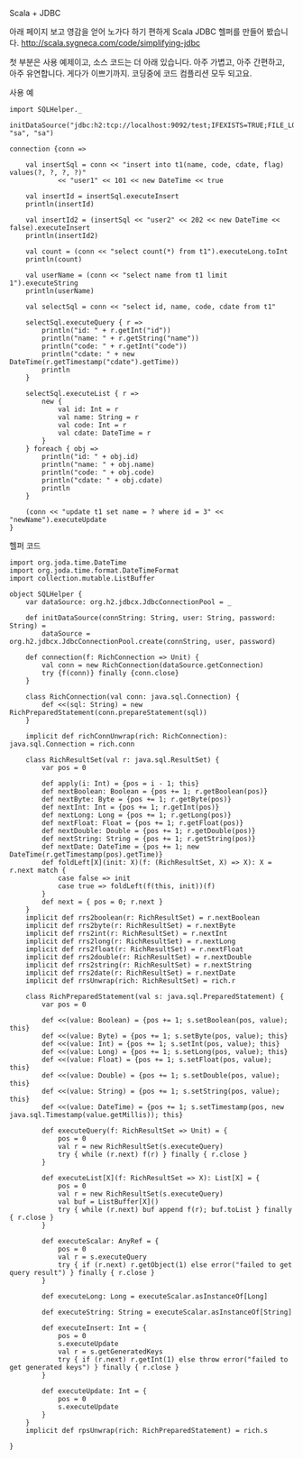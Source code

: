 Scala + JDBC

아래 페이지 보고 영감을 얻어 노가다 하기 편하게 Scala JDBC 헬퍼를 만들어 봤습니다.
<http://scala.sygneca.com/code/simplifying-jdbc>

첫 부분은 사용 예제이고, 소스 코드는 더 아래 있습니다.
아주 가볍고, 아주 간편하고, 아주 유연합니다. 게다가 이쁘기까지.
코딩중에 코드 컴플리션 모두 되고요.

사용 예

	import SQLHelper._

	initDataSource("jdbc:h2:tcp://localhost:9092/test;IFEXISTS=TRUE;FILE_LOCK=SOCKET", "sa", "sa")

	connection {conn =>

		val insertSql = conn << "insert into t1(name, code, cdate, flag) values(?, ?, ?, ?)"
				<< "user1" << 101 << new DateTime << true

		val insertId = insertSql.executeInsert
		println(insertId)

		val insertId2 = (insertSql << "user2" << 202 << new DateTime << false).executeInsert
		println(insertId2)

		val count = (conn << "select count(*) from t1").executeLong.toInt
		println(count)

		val userName = (conn << "select name from t1 limit 1").executeString
		println(userName)

		val selectSql = conn << "select id, name, code, cdate from t1"

		selectSql.executeQuery { r =>
			println("id: " + r.getInt("id"))
			println("name: " + r.getString("name"))
			println("code: " + r.getInt("code"))
			println("cdate: " + new DateTime(r.getTimestamp("cdate").getTime))
			println
		}

		selectSql.executeList { r =>
			new {
				val id: Int = r
				val name: String = r
				val code: Int = r
				val cdate: DateTime = r
			}
		} foreach { obj =>
			println("id: " + obj.id)
			println("name: " + obj.name)
			println("code: " + obj.code)
			println("cdate: " + obj.cdate)
			println
		}

		(conn << "update t1 set name = ? where id = 3" << "newName").executeUpdate
	}

헬퍼 코드

	import org.joda.time.DateTime
	import org.joda.time.format.DateTimeFormat
	import collection.mutable.ListBuffer

	object SQLHelper {
		var dataSource: org.h2.jdbcx.JdbcConnectionPool = _

		def initDataSource(connString: String, user: String, password: String) =
			dataSource = org.h2.jdbcx.JdbcConnectionPool.create(connString, user, password)

		def connection(f: RichConnection => Unit) {
			val conn = new RichConnection(dataSource.getConnection)
			try {f(conn)} finally {conn.close}
		}

		class RichConnection(val conn: java.sql.Connection) {
			def <<(sql: String) = new RichPreparedStatement(conn.prepareStatement(sql))
		}

		implicit def richConnUnwrap(rich: RichConnection): java.sql.Connection = rich.conn

		class RichResultSet(val r: java.sql.ResultSet) {
			var pos = 0

			def apply(i: Int) = {pos = i - 1; this}
			def nextBoolean: Boolean = {pos += 1; r.getBoolean(pos)}
			def nextByte: Byte = {pos += 1; r.getByte(pos)}
			def nextInt: Int = {pos += 1; r.getInt(pos)}
			def nextLong: Long = {pos += 1; r.getLong(pos)}
			def nextFloat: Float = {pos += 1; r.getFloat(pos)}
			def nextDouble: Double = {pos += 1; r.getDouble(pos)}
			def nextString: String = {pos += 1; r.getString(pos)}
			def nextDate: DateTime = {pos += 1; new DateTime(r.getTimestamp(pos).getTime)}
			def foldLeft[X](init: X)(f: (RichResultSet, X) => X): X = r.next match {
				case false => init
				case true => foldLeft(f(this, init))(f)
			}
			def next = { pos = 0; r.next }
		}
		implicit def rrs2boolean(r: RichResultSet) = r.nextBoolean
		implicit def rrs2byte(r: RichResultSet) = r.nextByte
		implicit def rrs2int(r: RichResultSet) = r.nextInt
		implicit def rrs2long(r: RichResultSet) = r.nextLong
		implicit def rrs2float(r: RichResultSet) = r.nextFloat
		implicit def rrs2double(r: RichResultSet) = r.nextDouble
		implicit def rrs2string(r: RichResultSet) = r.nextString
		implicit def rrs2date(r: RichResultSet) = r.nextDate
		implicit def rrsUnwrap(rich: RichResultSet) = rich.r

		class RichPreparedStatement(val s: java.sql.PreparedStatement) {
			var pos = 0

			def <<(value: Boolean) = {pos += 1; s.setBoolean(pos, value); this}
			def <<(value: Byte) = {pos += 1; s.setByte(pos, value); this}
			def <<(value: Int) = {pos += 1; s.setInt(pos, value); this}
			def <<(value: Long) = {pos += 1; s.setLong(pos, value); this}
			def <<(value: Float) = {pos += 1; s.setFloat(pos, value); this}
			def <<(value: Double) = {pos += 1; s.setDouble(pos, value); this}
			def <<(value: String) = {pos += 1; s.setString(pos, value); this}
			def <<(value: DateTime) = {pos += 1; s.setTimestamp(pos, new java.sql.Timestamp(value.getMillis)); this}

			def executeQuery(f: RichResultSet => Unit) = {
				pos = 0
				val r = new RichResultSet(s.executeQuery)
				try { while (r.next) f(r) } finally { r.close }
			}

			def executeList[X](f: RichResultSet => X): List[X] = {
				pos = 0
				val r = new RichResultSet(s.executeQuery)
				val buf = ListBuffer[X]()
				try { while (r.next) buf append f(r); buf.toList } finally { r.close }
			}

			def executeScalar: AnyRef = {
				pos = 0
				val r = s.executeQuery
				try { if (r.next) r.getObject(1) else error("failed to get query result") } finally { r.close }
			}

			def executeLong: Long = executeScalar.asInstanceOf[Long]

			def executeString: String = executeScalar.asInstanceOf[String]

			def executeInsert: Int = {
				pos = 0
				s.executeUpdate
				val r = s.getGeneratedKeys
				try { if (r.next) r.getInt(1) else throw error("failed to get generated keys") } finally { r.close }
			}

			def executeUpdate: Int = {
				pos = 0
				s.executeUpdate
			}
		}
		implicit def rpsUnwrap(rich: RichPreparedStatement) = rich.s

	}


